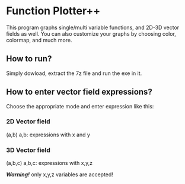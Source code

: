 # Function Plotter++

This program graphs single/multi variable functions, and 2D-3D vector fields as well. You can also customize your graphs by choosing color, colormap, and much more.

## How to run?
Simply dowload, extract the 7z file and run the exe in it.

## How to enter vector field expressions?
Choose the appropriate mode and enter expression like this:

### 2D Vector field
(a,b) a,b: expressions with x and y

### 3D Vector field
(a,b,c) a,b,c: expressions with x,y,z

***Warning!*** only x,y,z variables are accepted!
